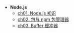 * **Node.js**
    * [ch01. Node.js 初识](Node.js/ch01)
    * [ch02. 包与 npm 包管理器](Node.js/ch02)
    * [ch03. Buffer 缓冲器](Node.js/ch03)

   
    